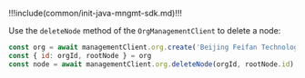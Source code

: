 !!!include(common/init-java-mngmt-sdk.md)!!!

Use the `deleteNode` method of the `OrgManagementClient` to delete a node:

```javascript
const org = await managementClient.org.create('Beijing Feifan Technology','Beijing Feifan Technology Co., Ltd.','feifan');
const { id: orgId, rootNode } = org
const node = await managementClient.org.deleteNode(orgId, rootNode.id)
```
